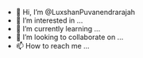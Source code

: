 - 👋 Hi, I’m @LuxshanPuvanendrarajah
- 👀 I’m interested in ...
- 🌱 I’m currently learning ...
- 💞️ I’m looking to collaborate on ...
- 📫 How to reach me ...

<!---
LuxshanPuvanendrarajah/LuxshanPuvanendrarajah is a ✨ special ✨ repository because its `README.md` (this file) appears on your GitHub profile.
You can click the Preview link to take a look at your changes.
--->
